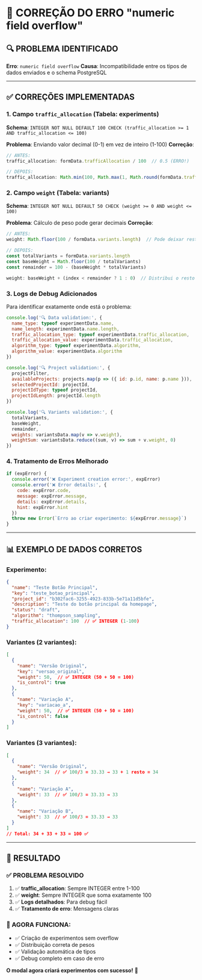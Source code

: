 # 🐛 **CORREÇÃO DO ERRO "numeric field overflow"**

## 🔍 **PROBLEMA IDENTIFICADO**

**Erro**: `numeric field overflow`
**Causa**: Incompatibilidade entre os tipos de dados enviados e o schema PostgreSQL

---

## ✅ **CORREÇÕES IMPLEMENTADAS**

### **1. Campo `traffic_allocation` (Tabela: experiments)**
**Schema**: `INTEGER NOT NULL DEFAULT 100 CHECK (traffic_allocation >= 1 AND traffic_allocation <= 100)`

**Problema**: Enviando valor decimal (0-1) em vez de inteiro (1-100)
**Correção**:
```javascript
// ANTES:
traffic_allocation: formData.trafficAllocation / 100  // 0.5 (ERRO!)

// DEPOIS:
traffic_allocation: Math.min(100, Math.max(1, Math.round(formData.trafficAllocation || 100)))  // 50 ✅
```

### **2. Campo `weight` (Tabela: variants)**
**Schema**: `INTEGER NOT NULL DEFAULT 50 CHECK (weight >= 0 AND weight <= 100)`

**Problema**: Cálculo de peso pode gerar decimais
**Correção**:
```javascript
// ANTES:
weight: Math.floor(100 / formData.variants.length)  // Pode deixar restos

// DEPOIS:
const totalVariants = formData.variants.length
const baseWeight = Math.floor(100 / totalVariants)
const remainder = 100 - (baseWeight * totalVariants)

weight: baseWeight + (index < remainder ? 1 : 0)  // Distribui o resto ✅
```

### **3. Logs de Debug Adicionados**
Para identificar exatamente onde está o problema:

```javascript
console.log('🔍 Data validation:', {
  name_type: typeof experimentData.name,
  name_length: experimentData.name.length,
  traffic_allocation_type: typeof experimentData.traffic_allocation,
  traffic_allocation_value: experimentData.traffic_allocation,
  algorithm_type: typeof experimentData.algorithm,
  algorithm_value: experimentData.algorithm
})

console.log('🔍 Project validation:', {
  projectFilter,
  availableProjects: projects.map(p => ({ id: p.id, name: p.name })),
  selectedProjectId: projectId,
  projectIdType: typeof projectId,
  projectIdLength: projectId.length
})

console.log('🔍 Variants validation:', {
  totalVariants,
  baseWeight,
  remainder,
  weights: variantsData.map(v => v.weight),
  weightSum: variantsData.reduce((sum, v) => sum + v.weight, 0)
})
```

### **4. Tratamento de Erros Melhorado**
```javascript
if (expError) {
  console.error('❌ Experiment creation error:', expError)
  console.error('❌ Error details:', {
    code: expError.code,
    message: expError.message,
    details: expError.details,
    hint: expError.hint
  })
  throw new Error(`Erro ao criar experimento: ${expError.message}`)
}
```

---

## 📊 **EXEMPLO DE DADOS CORRETOS**

### **Experimento:**
```json
{
  "name": "Teste Botão Principal",
  "key": "teste_botao_principal",
  "project_id": "b302fac6-3255-4923-833b-5e71a11d5bfe",
  "description": "Teste do botão principal da homepage",
  "status": "draft",
  "algorithm": "thompson_sampling",
  "traffic_allocation": 100  // ✅ INTEGER (1-100)
}
```

### **Variantes (2 variantes):**
```json
[
  {
    "name": "Versão Original",
    "key": "versao_original",
    "weight": 50,  // ✅ INTEGER (50 + 50 = 100)
    "is_control": true
  },
  {
    "name": "Variação A",
    "key": "variacao_a",
    "weight": 50,  // ✅ INTEGER (50 + 50 = 100)
    "is_control": false
  }
]
```

### **Variantes (3 variantes):**
```json
[
  {
    "name": "Versão Original",
    "weight": 34  // ✅ 100/3 = 33.33 → 33 + 1 resto = 34
  },
  {
    "name": "Variação A",
    "weight": 33  // ✅ 100/3 = 33.33 → 33
  },
  {
    "name": "Variação B",
    "weight": 33  // ✅ 100/3 = 33.33 → 33
  }
]
// Total: 34 + 33 + 33 = 100 ✅
```

---

## 🚀 **RESULTADO**

### **✅ PROBLEMA RESOLVIDO**

1. ✅ **traffic_allocation**: Sempre INTEGER entre 1-100
2. ✅ **weight**: Sempre INTEGER que soma exatamente 100
3. ✅ **Logs detalhados**: Para debug fácil
4. ✅ **Tratamento de erro**: Mensagens claras

### **🎯 AGORA FUNCIONA:**
- ✅ Criação de experimentos sem overflow
- ✅ Distribuição correta de pesos
- ✅ Validação automática de tipos
- ✅ Debug completo em caso de erro

**O modal agora criará experimentos com sucesso!** 🎉